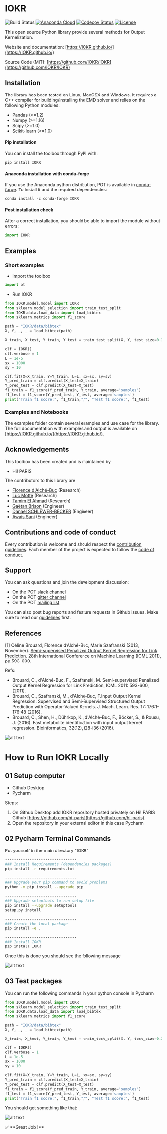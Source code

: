 # IOKR

![Build Status](https://github.com/hi-paris/IOKR/workflows/pytesting/badge.svg)
[![Anaconda Cloud](https://anaconda.org/conda-forge/IOKR/badges/version.svg)](https://anaconda.org/conda-forge/IOKR)
[![Codecov Status](https://codecov.io/gh/IOKR/IOKR/branch/master/graph/badge.svg)](https://codecov.io/gh/IOKR/IOKR)
[![License](https://anaconda.org/conda-forge/IOKR/badges/license.svg)](https://github.com/hi-paris/IOKR/blob/main/LICENSE)



This open source Python library provide several methods for Output Kernelization.


Website and documentation: [https://IOKR.github.io/](https://IOKR.github.io/)

Source Code (MIT): [https://github.com/IOKR/IOKR](https://github.com/IOKR/IOKR)


## Installation

The library has been tested on Linux, MacOSX and Windows. It requires a C++ compiler for building/installing the EMD solver and relies on the following Python modules:

- Pandas (>=1.2)
- Numpy (>=1.16)
- Scipy (>=1.0)
- Scikit-learn (>=1.0) 

#### Pip installation


You can install the toolbox through PyPI with:

```console
pip install IOKR
```

#### Anaconda installation with conda-forge

If you use the Anaconda python distribution, POT is available in [conda-forge](https://conda-forge.org). To install it and the required dependencies:

```console
conda install -c conda-forge IOKR
```

#### Post installation check
After a correct installation, you should be able to import the module without errors:

```python
import IOKR
```

## Examples

### Short examples

* Import the toolbox

```python
import ot
```

* Run IOKR

```python
from IOKR.model.model import IOKR
from sklearn.model_selection import train_test_split
from IOKR.data.load_data import load_bibtex
from sklearn.metrics import f1_score

path = "IOKR/data/bibtex"
X, Y, _, _ = load_bibtex(path)

X_train, X_test, Y_train, Y_test = train_test_split(X, Y, test_size=0.33, random_state=42)

clf = IOKR()
clf.verbose = 1
L = 1e-5
sx = 1000
sy = 10

clf.fit(X=X_train, Y=Y_train, L=L, sx=sx, sy=sy)
Y_pred_train = clf.predict(X_test=X_train)
Y_pred_test = clf.predict(X_test=X_test)
f1_train = f1_score(Y_pred_train, Y_train, average='samples')
f1_test = f1_score(Y_pred_test, Y_test, average='samples')
print("Train f1 score:", f1_train,"/", "Test f1 score:", f1_test)
```

### Examples and Notebooks

The examples folder contain several examples and use case for the library. The full documentation with examples and output is available on [https://IOKR.github.io/](https://IOKR.github.io/).


## Acknowledgements

This toolbox has been created and is maintained by

* [Hi! PARIS](https://www.hi-paris.fr/)


The contributors to this library are 

* [Florence d'Alché-Buc](https://perso.telecom-paristech.fr/fdalche/) (Research)
* [Luc Motte](https://www.telecom-paris.fr/fr/recherche/laboratoires/laboratoire-traitement-et-communication-de-linformation-ltci/les-equipes-de-recherche/signal-statistique-et-apprentissage-s2a/personnes) (Research)
* [Tamim El Ahmad](https://www.telecom-paris.fr/fr/recherche/laboratoires/laboratoire-traitement-et-communication-de-linformation-ltci/les-equipes-de-recherche/signal-statistique-et-apprentissage-s2a/personnes) (Research)
* [Gaëtan Brison](https://engineeringteam.hi-paris.fr/about-us/) (Engineer)
* [Danaël SCHLEWER-BECKER](https://engineeringteam.hi-paris.fr/about-us/) (Engineer)
* [Awais Sani](https://engineeringteam.hi-paris.fr/about-us/) (Engineer)


## Contributions and code of conduct

Every contribution is welcome and should respect the [contribution guidelines](.github/CONTRIBUTING.md). Each member of the project is expected to follow the [code of conduct](.github/CODE_OF_CONDUCT.md).

## Support

You can ask questions and join the development discussion:

* On the POT [slack channel](https://IOKR-toolbox.slack.com)
* On the POT [gitter channel](https://gitter.im/IOKR/community)
* On the POT [mailing list](https://mail.python.org/mm3/mailman3/lists/IOKR.python.org/)

You can also post bug reports and feature requests in Github issues. Make sure to read our [guidelines](.github/CONTRIBUTING.md) first.

## References

[1] Céline Brouard, Florence d’Alché-Buc, Marie Szafranski (2013, November). [Semi-supervised Penalized Output Kernel Regression for
Link Prediction](https://hal.archives-ouvertes.fr/hal-00654123/document). 28th International Conference on Machine Learning (ICML 2011),
pp.593–600.


Refs:
- Brouard, C., d'Alché-Buc, F., Szafranski, M. Semi-supervised Penalized Output Kernel Regression for Link Prediction, ICML 2011: 593-600, (2011).
- Brouard, C., Szafranski, M., d'Alché-Buc, F.Input Output Kernel Regression: Supervised and Semi-Supervised Structured Output Prediction with Operator-Valued Kernels. J. Mach. Learn. Res. 17: 176:1-176:48 (2016).
- Brouard, C., Shen, H., Dührkop, K., d'Alché-Buc, F., Böcker, S., & Rousu, J. (2016). Fast metabolite identification with input output kernel regression. Bioinformatics, 32(12), i28-i36 (2016).


![alt text](images/readme_iokr_equations.png)

# How to Run IOKR Locally

## 01 Setup computer

- Github Desktop
- Pycharm

Steps: 

1. On Github Desktop add IOKR repository hosted privately on Hi! PARIS Github [https://github.com/hi-paris](https://github.com/hi-paris)
2. Open the repository in your external editor in this case Pycharm

## 02 Pycharm Terminal Commands

Put yourself in the main directory "IOKR"

```bash
--------------------------------
### Install Requirements (dependencies packages)
pip install -r requirements.txt

--------------------------------
### Upgrade your pip command to avoid problems
python -m pip install --upgrade pip

--------------------------------
### Upgrade setuptools to run setup file
pip install --upgrade setuptools
setup.py install

--------------------------------
### Create the local package
pip install -e .

--------------------------------
### Install IOKR
pip install IOKR
```

Once this is done you should see the following message

![alt text](images/package-iokr.png)

## 03 Test packages

You can run the following commands in your python console in Pycharm

```python
from IOKR.model.model import IOKR
from sklearn.model_selection import train_test_split
from IOKR.data.load_data import load_bibtex
from sklearn.metrics import f1_score

path = "IOKR/data/bibtex"
X, Y, _, _ = load_bibtex(path)

X_train, X_test, Y_train, Y_test = train_test_split(X, Y, test_size=0.33, random_state=42)

clf = IOKR()
clf.verbose = 1
L = 1e-5
sx = 1000
sy = 10

clf.fit(X=X_train, Y=Y_train, L=L, sx=sx, sy=sy)
Y_pred_train = clf.predict(X_test=X_train)
Y_pred_test = clf.predict(X_test=X_test)
f1_train = f1_score(Y_pred_train, Y_train, average='samples')
f1_test = f1_score(Y_pred_test, Y_test, average='samples')
print("Train f1 score:", f1_train,"/", "Test f1 score:", f1_test)
```

You should get something like that:

![alt text](images/output-iokr.png)

<aside>
✅ **Great Job !**

</aside>
